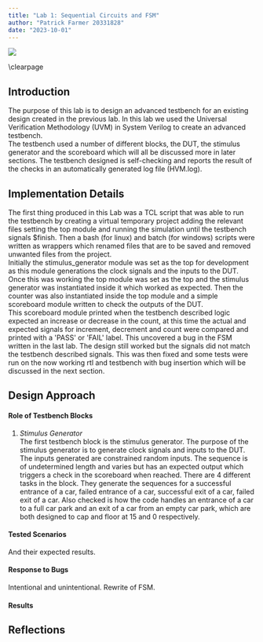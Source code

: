 ```yaml
---
title: "Lab 1: Sequential Circuits and FSM"
author: "Patrick Farmer 20331828"
date: "2023-10-01"
---
```


![](https://www.tcd.ie/media/tcd/site-assets/images/tcd-logo.png)

\clearpage

## Introduction
The purpose of this lab is to design an advanced testbench for an existing design created in the previous lab. In this lab we used the Universal Verification Methodology (UVM) in System Verilog to create an advanced testbench.\
The testbench used a number of different blocks, the DUT, the stimulus generator and the scoreboard which will all be discussed more in later sections. The testbench designed is self-checking and reports the result of the checks in an automatically generated log file (HVM.log).

## Implementation Details
The first thing produced in this Lab was a TCL script that was able to run the testbench by creating a virtual temporary project adding the relevant files setting the top module and running the simulation until the testbench signals $finish. Then a bash (for linux) and batch (for windows) scripts were written as wrappers which renamed files that are to be saved and removed unwanted files from the project.\
Initially the stimulus_generator module was set as the top for development as this module generations the clock signals and the inputs to the DUT. Once this was working the top module was set as the top and the stimulus generator was instantiated inside it which worked as expected. Then the counter was also instantiated inside the top module and a simple scoreboard module written to check the outputs of the DUT.\
This scoreboard module printed when the testbench described logic expected an increase or decrease in the count, at this time the actual and expected signals for increment, decrement and count were compared and printed with a 'PASS' or 'FAIL' label. This uncovered a bug in the FSM written in the last lab. The design still worked but the signals did not match the testbench described signals. This was then fixed and some tests were run on the now working rtl and testbench with bug insertion which will be discussed in the next section.

## Design Approach
#### Role of Testbench Blocks
1. *Stimulus Generator*\
The first testbench block is the stimulus generator. The purpose of the stimulus generator is to generate clock signals and inputs to the DUT. The inputs generated are constrained random inputs. The sequence is of undetermined length and varies but has an expected output which triggers a check in the scoreboard when reached. There are 4 different tasks in the block. They generate the sequences for a successful entrance of a car, failed entrance of a car, successful exit of a car, failed exit of a car. Also checked is how the code handles an entrance of a car to a full car park and an exit of a car from an empty car park, which are both designed to cap and floor at 15 and 0 respectively.

#### Tested Scenarios
And their expected results.

#### Response to Bugs
Intentional and unintentional.
Rewrite of FSM.

#### Results

## Reflections